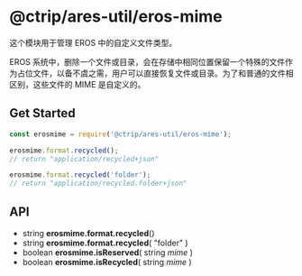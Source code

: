#	@ctrip/ares-util/eros-mime

这个模块用于管理 EROS 中的自定义文件类型。

EROS 系统中，删除一个文件或目录，会在存储中相同位置保留一个特殊的文件作为占位文件，以备不虞之需，用户可以直接恢复文件或目录。为了和普通的文件相区别，这些文件的 MIME 是自定义的。

##	Get Started

```javascript
const erosmime = require('@ctrip/ares-util/eros-mime');

erosmime.format.recycled();
// return "application/recycled+json"

erosmime.format.recycled('folder');
// return "application/recycled.folder+json"
```

##	API

*	string __erosmime.format.recycled__()
*	string __erosmime.format.recycled__( "folder" )
*	boolean __erosmime.isReserved__( string *mime* )
*	boolean __erosmime.isRecycled__( string *mime* )
